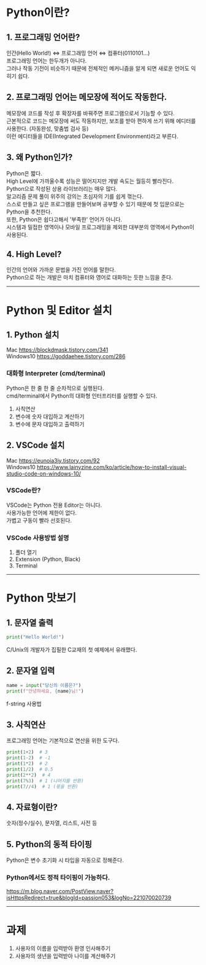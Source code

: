 # Python이란?

## 1. 프로그래밍 언어란?
인간(Hello World!) ⇔ 프로그래밍 언어 ⇔ 컴퓨터(0110101...)   
프로그래밍 언어는 한두개가 아니다.   
그러나 작동 기전이 비슷하기 때문에 전체적인 메커니즘을 알게 되면 새로운 언어도 익히기 쉽다.

## 2. 프로그래밍 언어는 메모장에 적어도 작동한다.
메모장에 코드를 작성 후 확장자를 바꿔주면 프로그램으로서 기능할 수 있다.   
근본적으로 코드는 메모장에 써도 작동하지만, 보조를 받아 편하게 쓰기 위해 에디터를 사용한다. (자동완성, 맞춤법 검사 등)   
이런 에디터들을 IDE(Integrated Development Environment)라고 부른다.

## 3. 왜 Python인가?
Python은 짧다.   
High Level에 가까울수록 성능은 떨어지지만 개발 속도는 월등히 빨라진다.   
Python으로 작성된 상용 라이브러리는 매우 많다.   
알고리즘 문제 풀이 위주의 강의는 초심자의 기를 쉽게 꺾는다.   
스스로 만들고 싶은 프로그램을 만들어보며 공부할 수 있기 때문에 첫 입문으로는 Python을 추천한다.   
또한, Python은 쉽다고해서 '부족한' 언어가 아니다.   
시스템과 밀접한 영역이나 모바일 프로그래밍을 제외한 대부분의 영역에서 Python이 사용된다.   

## 4. High Level?
인간의 언어와 가까운 문법을 가진 언어를 말한다.   
Python으로 하는 개발은 마치 컴퓨터와 영어로 대화하는 듯한 느낌을 준다.   

---

# Python 및 Editor 설치

## 1. Python 설치
Mac https://blockdmask.tistory.com/341   
Windows10 https://goddaehee.tistory.com/286   
### 대화형 Interpreter (cmd/terminal)
Python은 한 줄 한 줄 순차적으로 실행된다.   
cmd/terminal에서 Python의 대화형 인터프리터를 실행할 수 있다. 
1. 사칙연산
2. 변수에 숫자 대입하고 계산하기
3. 변수에 문자 대입하고 출력하기

## 2. VSCode 설치
Mac https://eunoia3jy.tistory.com/92   
Windows10 https://www.lainyzine.com/ko/article/how-to-install-visual-studio-code-on-windows-10/   
### VSCode란?
VSCode는 Python 전용 Editor는 아니다.   
사용가능한 언어에 제한이 없다.   
가볍고 구동이 빨라 선호된다.   
### VSCode 사용방법 설명
1. 폴더 열기   
2. Extension (Python, Black)  
3. Terminal    

---

# Python 맛보기

## 1. 문자열 출력

```python
print("Hello World!")
```

C/Unix의 개발자가 집필한 C교재의 첫 예제에서 유래했다.   

## 2. 문자열 입력

```python
name = input("당신의 이름은?")
print(f"안녕하세요, {name}님!")
```

f-string 사용법   

## 3. 사칙연산
프로그래밍 언어는 기본적으로 연산을 위한 도구다.   

```python
print(1+2)  # 3
print(1-2)  # -1
print(1*2)  # 2
print(1/2)  # 0.5
print(2**2)  # 4
print(7%3)  # 1 (나머지를 반환)
print(7//4)  # 1 (몫을 반환)
```

## 4. 자료형이란?
숫자(정수/실수), 문자열, 리스트, 사전 등   

## 5. Python의 동적 타이핑
Python은 변수 초기화 시 타입을 자동으로 정해준다.   
### Python에서도 정적 타이핑이 가능하다.   
https://m.blog.naver.com/PostView.naver?isHttpsRedirect=true&blogId=passion053&logNo=221070020739

---

# 과제

1. 사용자의 이름을 입력받아 환영 인사해주기
2. 사용자의 생년을 입력받아 나이를 계산해주기
